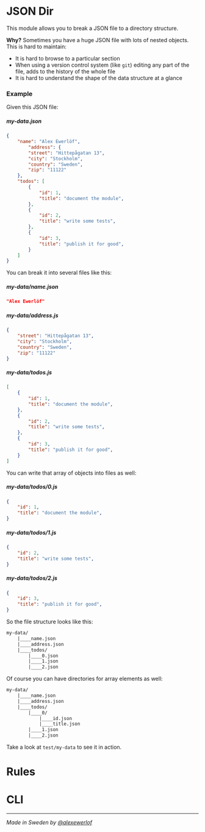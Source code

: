 # JSON Dir

This module allows you to break a JSON file to a directory structure.

**Why?** Sometimes you have a huge JSON file with lots of nested objects.
This is hard to maintain:

* It is hard to browse to a particular section
* When using a version control system (like `git`) editing any part of the file, adds to the history of the whole file
* It is hard to understand the shape of the data structure at a glance

### Example

Given this JSON file:

##### my-data.json

```json
{
    "name": "Alex Ewerlöf",
        "address": {
        "street": "Hittepågatan 13",
        "city": "Stockholm",
        "country": "Sweden",
        "zip": "11122"
    },
    "todos": [
        {
            "id": 1,
            "title": "document the module",
        },
        {
            "id": 2,
            "title": "write some tests",
        },
        {
            "id": 3,
            "title": "publish it for good",
        }
    ]
}
```

You can break it into several files like this:

##### my-data/name.json

```json
"Alex Ewerlöf"
```

##### my-data/address.js

```json
{
    "street": "Hittepågatan 13",
    "city": "Stockholm",
    "country": "Sweden",
    "zip": "11122"
}
```

##### my-data/todos.js

```json
[
    {
        "id": 1,
        "title": "document the module",
    },
    {
        "id": 2,
        "title": "write some tests",
    },
    {
        "id": 3,
        "title": "publish it for good",
    }
]
```

You can write that array of objects into files as well:

##### my-data/todos/0.js

```json
{
    "id": 1,
    "title": "document the module",
}
```
##### my-data/todos/1.js

```json
{
    "id": 2,
    "title": "write some tests",
}
```
##### my-data/todos/2.js

```json
{
    "id": 3,
    "title": "publish it for good",
}
```

So the file structure looks like this:

```txt
my-data/
    |____name.json
    |____address.json
    |____todos/
        |____0.json
        |____1.json
        |____2.json
```

Of course you can have directories for array elements as well:

```txt
my-data/
    |____name.json
    |____address.json
    |____todos/
        |____0/
            |____id.json
            |____title.json
        |____1.json
        |____2.json
```

Take a look at `test/my-data` to see it in action.

# Rules

# CLI

---

_Made in Sweden by [@alexewerlof](https://twitter.com/alexewerlof)_
